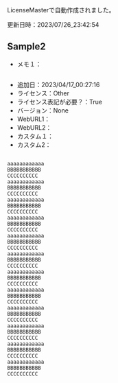 LicenseMasterで自動作成されました。


更新日時：2023/07/26_23:42:54

## Sample2

* メモ１：

```

```

* 追加日：2023/04/17_00:27:16
* ライセンス：Other
* ライセンス表記が必要？：True
* バージョン：None
* WebURL1：
* WebURL2：
* カスタム１：
* カスタム2：

```

aaaaaaaaaaaa
BBBBBBBBBBB
CCCCCCCCCC
aaaaaaaaaaaa
BBBBBBBBBBB
CCCCCCCCCC
aaaaaaaaaaaa
BBBBBBBBBBB
CCCCCCCCCC
aaaaaaaaaaaa
BBBBBBBBBBB
CCCCCCCCCC
aaaaaaaaaaaa
BBBBBBBBBBB
CCCCCCCCCC
aaaaaaaaaaaa
BBBBBBBBBBB
CCCCCCCCCC
aaaaaaaaaaaa
BBBBBBBBBBB
CCCCCCCCCC
aaaaaaaaaaaa
BBBBBBBBBBB
CCCCCCCCCC
aaaaaaaaaaaa
BBBBBBBBBBB
CCCCCCCCCC
aaaaaaaaaaaa
BBBBBBBBBBB
CCCCCCCCCC
aaaaaaaaaaaa
BBBBBBBBBBB
CCCCCCCCCC
aaaaaaaaaaaa
BBBBBBBBBBB
CCCCCCCCCC

```
